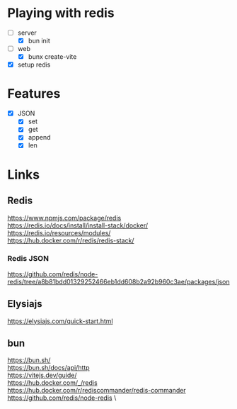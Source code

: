 # Playing with redis

- [ ] server
  - [x] bun init
- [ ] web
  - [x] bunx create-vite
- [x] setup redis

# Features

- [x] JSON
  - [x] set
  - [x] get
  - [x] append
  - [x] len

# Links

## Redis

https://www.npmjs.com/package/redis \
https://redis.io/docs/install/install-stack/docker/ \
https://redis.io/resources/modules/ \
https://hub.docker.com/r/redis/redis-stack/

### Redis JSON

https://github.com/redis/node-redis/tree/a8b81bdd01329252466eb1dd608b2a92b960c3ae/packages/json

## Elysiajs

https://elysiajs.com/quick-start.html

## bun

https://bun.sh/ \
https://bun.sh/docs/api/http \
https://vitejs.dev/guide/ \
https://hub.docker.com/_/redis \
https://hub.docker.com/r/rediscommander/redis-commander \
https://github.com/redis/node-redis \
